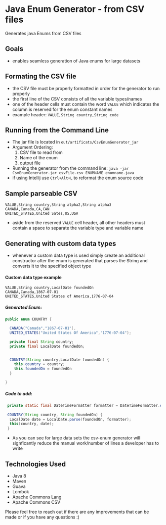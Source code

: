 # Java Enum Generator - from CSV files
Generates java Enums from CSV files

## Goals
* enables seamless generation of Java enums for large datasets

## Formating the CSV file
* the CSV file must be properly formatted in order for the generator to run properly
* the first line of the CSV consists of all the variable types/names
* one of the header cells must contain the word `VALUE` which indicates the column is reserved for the enum constant names
* example header: `VALUE,String country,String code`

## Running from the Command Line
* The jar file is located in `out/artificats/CsvEnumGenerator_jar`
* Argument Ordering:
  1. CSV file to read from
  2. Name of the enum
  3. output file
* Running the generator from the command line: `java -jar CsvEnumGenerator.jar csvFile.csv ENUMNAME enumname.java`
* if using Intellij use `Ctrl+Alt+L` to reformat the enum source code

## Sample parseable CSV
```csv
VALUE,String country,String alpha2,String alpha3
CANADA,Canada,CA,CAN
UNITED_STATES,United Sates,US,USA
```
* aside from the reserved `VALUE` cell header, all other headers must contain a space to separate the variable type and variable name

## Generating with custom data types
* whenever a custom data type is used simply create an additional constructor after the enum is generated that parses the String and converts it to the specified object type

#### Custom data type example
```csv
VALUE,String country,LocalDate foundedOn
CANADA,Canada,1867-07-01
UNITED_STATES,United States of America,1776-07-04
```
##### Generated Enum:
```java
public enum COUNTRY { 

  CANADA("Canada","1867-07-01"),
  UNITED_STATES("United States Of America","1776-07-04");

  private final String country;
  private final LocalDate foundedOn;


  COUNTRY(String country,LocalDate foundedOn) {
    this.country = country;
    this.foundedOn = foundedOn
  }

}
```

##### Code to add:
```java
 private static final DateTimeFormatter formatter = DateTimeFormatter.ofPattern("yyyy-MM-dd");
 
 COUNTRY(String country, String foundedOn) {
  LocalDate date = LocalDate.parse(foundedOn, formatter);
  this(country, date);
 }
```
* As you can see for large data sets the csv-enum generator will signficantly reduce the manual work/number of lines a developer has to write

## Technologies Used
* Java 8
* Maven
* Guava
* Lombok
* Apache Commons Lang
* Apache Commons CSV

Please feel free to reach out if there are any improvements that can be made or if you have any questions :)
